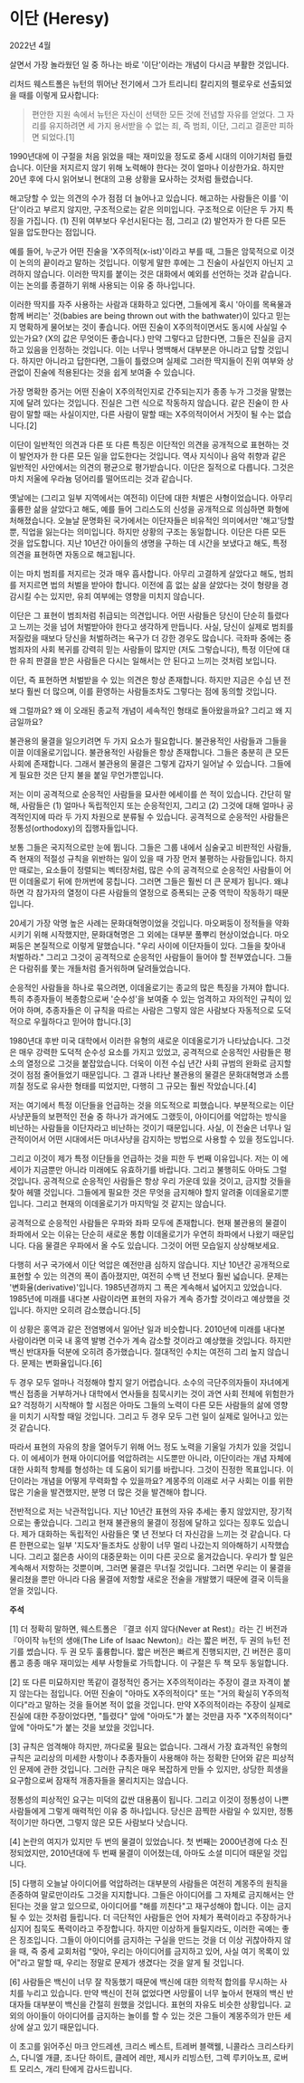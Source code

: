 # 이단 (Heresy)

2022년 4월

살면서 가장 놀라웠던 일 중 하나는 바로 '이단'이라는 개념이 다시금 부활한 것입니다.

리처드 웨스트폴은 뉴턴의 뛰어난 전기에서 그가 트리니티 칼리지의 펠로우로 선출되었을 때를 이렇게 묘사합니다:

> 편안한 지원 속에서 뉴턴은 자신이 선택한 모든 것에 전념할 자유를 얻었다. 그 자리를 유지하려면 세 가지 용서받을 수 없는 죄, 즉 범죄, 이단, 그리고 결혼만 피하면 되었다.[1]

1990년대에 이 구절을 처음 읽었을 때는 재미있을 정도로 중세 시대의 이야기처럼 들렸습니다. 이단을 저지르지 않기 위해 노력해야 한다는 것이 얼마나 이상한가요. 하지만 20년 후에 다시 읽어보니 현대의 고용 상황을 묘사하는 것처럼 들렸습니다.

해고당할 수 있는 의견의 수가 점점 더 늘어나고 있습니다. 해고하는 사람들은 이를 '이단'이라고 부르지 않지만, 구조적으로는 같은 의미입니다. 구조적으로 이단은 두 가지 특징을 가집니다. (1) 진위 여부보다 우선시된다는 점, 그리고 (2) 발언자가 한 다른 모든 일을 압도한다는 점입니다.

예를 들어, 누군가 어떤 진술을 'X주의적(x-ist)'이라고 부를 때, 그들은 암묵적으로 이것이 논의의 끝이라고 말하는 것입니다. 이렇게 말한 후에는 그 진술이 사실인지 아닌지 고려하지 않습니다. 이러한 딱지를 붙이는 것은 대화에서 예외를 선언하는 것과 같습니다. 이는 논의를 종결하기 위해 사용되는 이유 중 하나입니다.

이러한 딱지를 자주 사용하는 사람과 대화하고 있다면, 그들에게 혹시 '아이를 목욕물과 함께 버리는' 것(babies are being thrown out with the bathwater)이 있다고 믿는지 명확하게 물어보는 것이 좋습니다. 어떤 진술이 X주의적이면서도 동시에 사실일 수 있는가요? (X의 값은 무엇이든 좋습니다.) 만약 그렇다고 답한다면, 그들은 진실을 금지하고 있음을 인정하는 것입니다. 이는 너무나 명백해서 대부분은 아니라고 답할 것입니다. 하지만 아니라고 답한다면, 그들이 틀렸으며 실제로 그러한 딱지들이 진위 여부와 상관없이 진술에 적용된다는 것을 쉽게 보여줄 수 있습니다.

가장 명확한 증거는 어떤 진술이 X주의적인지로 간주되는지가 종종 누가 그것을 말했는지에 달려 있다는 것입니다. 진실은 그런 식으로 작동하지 않습니다. 같은 진술이 한 사람이 말할 때는 사실이지만, 다른 사람이 말할 때는 X주의적이어서 거짓이 될 수는 없습니다.[2]

이단이 일반적인 의견과 다른 또 다른 특징은 이단적인 의견을 공개적으로 표현하는 것이 발언자가 한 다른 모든 일을 압도한다는 것입니다. 역사 지식이나 음악 취향과 같은 일반적인 사안에서는 의견의 평균으로 평가받습니다. 이단은 질적으로 다릅니다. 그것은 마치 저울에 우라늄 덩어리를 떨어뜨리는 것과 같습니다.

옛날에는 (그리고 일부 지역에서는 여전히) 이단에 대한 처벌은 사형이었습니다. 아무리 훌륭한 삶을 살았다고 해도, 예를 들어 그리스도의 신성을 공개적으로 의심하면 화형에 처해졌습니다. 오늘날 문명화된 국가에서는 이단자들은 비유적인 의미에서만 '해고'당할 뿐, 직업을 잃는다는 의미입니다. 하지만 상황의 구조는 동일합니다. 이단은 다른 모든 것을 압도합니다. 지난 10년간 아이들의 생명을 구하는 데 시간을 보냈다고 해도, 특정 의견을 표현하면 자동으로 해고됩니다.

이는 마치 범죄를 저지르는 것과 매우 흡사합니다. 아무리 고결하게 살았다고 해도, 범죄를 저지르면 법의 처벌을 받아야 합니다. 이전에 흠 없는 삶을 살았다는 것이 형량을 경감시킬 수는 있지만, 유죄 여부에는 영향을 미치지 않습니다.

이단은 그 표현이 범죄처럼 취급되는 의견입니다. 어떤 사람들은 당신이 단순히 틀렸다고 느끼는 것을 넘어 처벌받아야 한다고 생각하게 만듭니다. 사실, 당신이 실제로 범죄를 저질렀을 때보다 당신을 처벌하려는 욕구가 더 강한 경우도 많습니다. 극좌파 중에는 중범죄자의 사회 복귀를 강력히 믿는 사람들이 많지만 (저도 그렇습니다), 특정 이단에 대한 유죄 판결을 받은 사람들은 다시는 일해서는 안 된다고 느끼는 것처럼 보입니다.

이단, 즉 표현하면 처벌받을 수 있는 의견은 항상 존재합니다. 하지만 지금은 수십 년 전보다 훨씬 더 많으며, 이를 환영하는 사람들조차도 그렇다는 점에 동의할 것입니다.

왜 그럴까요? 왜 이 오래된 종교적 개념이 세속적인 형태로 돌아왔을까요? 그리고 왜 지금일까요?

불관용의 물결을 일으키려면 두 가지 요소가 필요합니다. 불관용적인 사람들과 그들을 이끌 이데올로기입니다. 불관용적인 사람들은 항상 존재합니다. 그들은 충분히 큰 모든 사회에 존재합니다. 그래서 불관용의 물결은 그렇게 갑자기 일어날 수 있습니다. 그들에게 필요한 것은 단지 불을 붙일 무언가뿐입니다.

저는 이미 공격적으로 순응적인 사람들을 묘사한 에세이를 쓴 적이 있습니다. 간단히 말해, 사람들은 (1) 얼마나 독립적인지 또는 순응적인지, 그리고 (2) 그것에 대해 얼마나 공격적인지에 따라 두 가지 차원으로 분류될 수 있습니다. 공격적으로 순응적인 사람들은 정통성(orthodoxy)의 집행자들입니다.

보통 그들은 국지적으로만 눈에 뜁니다. 그들은 그룹 내에서 심술궂고 비판적인 사람들, 즉 현재의 적절성 규칙을 위반하는 일이 있을 때 가장 먼저 불평하는 사람들입니다. 하지만 때로는, 요소들이 정렬되는 벡터장처럼, 많은 수의 공격적으로 순응적인 사람들이 어떤 이데올로기 뒤에 한꺼번에 뭉칩니다. 그러면 그들은 훨씬 더 큰 문제가 됩니다. 왜냐하면 각 참가자의 열정이 다른 사람들의 열정으로 증폭되는 군중 역학이 작동하기 때문입니다.

20세기 가장 악명 높은 사례는 문화대혁명이었을 것입니다. 마오쩌둥이 정적들을 약화시키기 위해 시작했지만, 문화대혁명은 그 외에는 대부분 풀뿌리 현상이었습니다. 마오쩌둥은 본질적으로 이렇게 말했습니다. "우리 사이에 이단자들이 있다. 그들을 찾아내 처벌하라." 그리고 그것이 공격적으로 순응적인 사람들이 들어야 할 전부였습니다. 그들은 다람쥐를 쫓는 개들처럼 즐거워하며 달려들었습니다.

순응적인 사람들을 하나로 묶으려면, 이데올로기는 종교의 많은 특징을 가져야 합니다. 특히 추종자들이 복종함으로써 '순수성'을 보여줄 수 있는 엄격하고 자의적인 규칙이 있어야 하며, 추종자들은 이 규칙을 따르는 사람은 그렇지 않은 사람보다 자동적으로 도덕적으로 우월하다고 믿어야 합니다.[3]

1980년대 후반 미국 대학에서 이러한 유형의 새로운 이데올로기가 나타났습니다. 그것은 매우 강력한 도덕적 순수성 요소를 가지고 있었고, 공격적으로 순응적인 사람들은 평소의 열정으로 그것을 붙잡았습니다. 더욱이 이전 수십 년간 사회 규범의 완화로 금지할 것이 점점 줄어들었기 때문입니다. 그 결과 나타난 불관용의 물결은 문화대혁명과 소름 끼칠 정도로 유사한 형태를 띠었지만, 다행히 그 규모는 훨씬 작았습니다.[4]

저는 여기에서 특정 이단들을 언급하는 것을 의도적으로 피했습니다. 부분적으로는 이단 사냥꾼들의 보편적인 전술 중 하나가 과거에도 그랬듯이, 아이디어를 억압하는 방식을 비난하는 사람들을 이단자라고 비난하는 것이기 때문입니다. 사실, 이 전술은 너무나 일관적이어서 어떤 시대에서든 마녀사냥을 감지하는 방법으로 사용할 수 있을 정도입니다.

그리고 이것이 제가 특정 이단들을 언급하는 것을 피한 두 번째 이유입니다. 저는 이 에세이가 지금뿐만 아니라 미래에도 유효하기를 바랍니다. 그리고 불행히도 아마도 그럴 것입니다. 공격적으로 순응적인 사람들은 항상 우리 가운데 있을 것이고, 금지할 것들을 찾아 헤맬 것입니다. 그들에게 필요한 것은 무엇을 금지해야 할지 알려줄 이데올로기뿐입니다. 그리고 현재의 이데올로기가 마지막일 것 같지는 않습니다.

공격적으로 순응적인 사람들은 우파와 좌파 모두에 존재합니다. 현재 불관용의 물결이 좌파에서 오는 이유는 단순히 새로운 통합 이데올로기가 우연히 좌파에서 나왔기 때문입니다. 다음 물결은 우파에서 올 수도 있습니다. 그것이 어떤 모습일지 상상해보세요.

다행히 서구 국가에서 이단 억압은 예전만큼 심하지 않습니다. 지난 10년간 공개적으로 표현할 수 있는 의견의 폭이 좁아졌지만, 여전히 수백 년 전보다 훨씬 넓습니다. 문제는 '변화율(derivative)'입니다. 1985년경까지 그 폭은 계속해서 넓어지고 있었습니다. 1985년에 미래를 내다본 사람이라면 표현의 자유가 계속 증가할 것이라고 예상했을 것입니다. 하지만 오히려 감소했습니다.[5]

이 상황은 홍역과 같은 전염병에서 일어난 일과 비슷합니다. 2010년에 미래를 내다본 사람이라면 미국 내 홍역 발병 건수가 계속 감소할 것이라고 예상했을 것입니다. 하지만 백신 반대자들 덕분에 오히려 증가했습니다. 절대적인 수치는 여전히 그리 높지 않습니다. 문제는 변화율입니다.[6]

두 경우 모두 얼마나 걱정해야 할지 알기 어렵습니다. 소수의 극단주의자들이 자녀에게 백신 접종을 거부하거나 대학에서 연사들을 침묵시키는 것이 과연 사회 전체에 위험한가요? 걱정하기 시작해야 할 시점은 아마도 그들의 노력이 다른 모든 사람들의 삶에 영향을 미치기 시작할 때일 것입니다. 그리고 두 경우 모두 그런 일이 실제로 일어나고 있는 것 같습니다.

따라서 표현의 자유의 창을 열어두기 위해 어느 정도 노력을 기울일 가치가 있을 것입니다. 이 에세이가 현재 아이디어를 억압하려는 시도뿐만 아니라, 이단이라는 개념 자체에 대한 사회적 항체를 형성하는 데 도움이 되기를 바랍니다. 그것이 진정한 목표입니다. 이단이라는 개념을 어떻게 무력화할 수 있을까요? 계몽주의 이래로 서구 사회는 이를 위한 많은 기술을 발견했지만, 분명 더 많은 것을 발견해야 합니다.

전반적으로 저는 낙관적입니다. 지난 10년간 표현의 자유 추세는 좋지 않았지만, 장기적으로는 좋았습니다. 그리고 현재 불관용의 물결이 정점에 달하고 있다는 징후도 있습니다. 제가 대화하는 독립적인 사람들은 몇 년 전보다 더 자신감을 느끼는 것 같습니다. 다른 한편으로는 일부 '지도자'들조차도 상황이 너무 멀리 나갔는지 의아해하기 시작했습니다. 그리고 젊은층 사이의 대중문화는 이미 다른 곳으로 옮겨갔습니다. 우리가 할 일은 계속해서 저항하는 것뿐이며, 그러면 물결은 무너질 것입니다. 그러면 우리는 이 물결을 물리쳤을 뿐만 아니라 다음 물결에 저항할 새로운 전술을 개발했기 때문에 결국 이득을 얻을 것입니다.

**주석**

[1] 더 정확히 말하면, 웨스트폴은 『결코 쉬지 않다(Never at Rest)』라는 긴 버전과 『아이작 뉴턴의 생애(The Life of Isaac Newton)』라는 짧은 버전, 두 권의 뉴턴 전기를 썼습니다. 두 권 모두 훌륭합니다. 짧은 버전은 빠르게 진행되지만, 긴 버전은 흥미롭고 종종 매우 재미있는 세부 사항들로 가득합니다. 이 구절은 두 책 모두 동일합니다.

[2] 또 다른 미묘하지만 똑같이 결정적인 증거는 X주의적이라는 주장이 결코 자격이 붙지 않는다는 점입니다. 어떤 진술이 "아마도 X주의적이다" 또는 "거의 확실히 Y주의적이다"라고 말하는 것을 들어본 적이 없을 것입니다. 만약 X주의적이라는 주장이 실제로 진실에 대한 주장이었다면, "틀렸다" 앞에 "아마도"가 붙는 것만큼 자주 "X주의적이다" 앞에 "아마도"가 붙는 것을 보았을 것입니다.

[3] 규칙은 엄격해야 하지만, 까다로울 필요는 없습니다. 그래서 가장 효과적인 유형의 규칙은 교리상의 미세한 사항이나 추종자들이 사용해야 하는 정확한 단어와 같은 피상적인 문제에 관한 것입니다. 그러한 규칙은 매우 복잡하게 만들 수 있지만, 상당한 희생을 요구함으로써 잠재적 개종자들을 물리치지는 않습니다.

정통성의 피상적인 요구는 미덕의 값싼 대용품이 됩니다. 그리고 이것이 정통성이 나쁜 사람들에게 그렇게 매력적인 이유 중 하나입니다. 당신은 끔찍한 사람일 수 있지만, 정통적이기만 하다면, 그렇지 않은 모든 사람보다 낫습니다.

[4] 논란의 여지가 있지만 두 번의 물결이 있었습니다. 첫 번째는 2000년경에 다소 진정되었지만, 2010년대에 두 번째 물결이 이어졌는데, 아마도 소셜 미디어 때문일 것입니다.

[5] 다행히 오늘날 아이디어를 억압하려는 대부분의 사람들은 여전히 계몽주의 원칙을 존중하여 말로만이라도 그것을 지지합니다. 그들은 아이디어를 그 자체로 금지해서는 안 된다는 것을 알고 있으므로, 아이디어를 "해를 끼친다"고 재구성해야 합니다. 이는 금지될 수 있는 것처럼 들립니다. 더 극단적인 사람들은 언어 자체가 폭력이라고 주장하거나 심지어 침묵도 폭력이라고 주장합니다. 하지만 이상하게 들릴지라도, 이러한 곡예는 좋은 징조입니다. 그들이 아이디어를 금지하는 구실을 만드는 것을 더 이상 귀찮아하지 않을 때, 즉 중세 교회처럼 "맞아, 우리는 아이디어를 금지하고 있어, 사실 여기 목록이 있어"라고 말할 때, 우리는 정말로 문제가 생겼다는 것을 알게 될 것입니다.

[6] 사람들은 백신이 너무 잘 작동했기 때문에 백신에 대한 의학적 합의를 무시하는 사치를 누리고 있습니다. 만약 백신이 전혀 없었다면 사망률이 너무 높아서 현재의 백신 반대자들 대부분이 백신을 간절히 원했을 것입니다. 표현의 자유도 비슷한 상황입니다. 교외의 아이들이 아이디어를 금지하는 놀이를 할 수 있는 것은 그들이 계몽주의가 만든 세상에 살고 있기 때문입니다.

이 초고를 읽어주신 마크 안드레센, 크리스 베스트, 트레버 블랙웰, 니콜라스 크리스타키스, 다니엘 개클, 조나단 하이트, 클레어 레만, 제시카 리빙스턴, 그렉 루키아노프, 로버트 모리스, 개리 탄에게 감사드립니다.